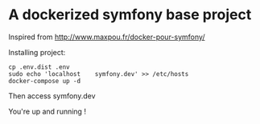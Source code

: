 # A dockerized symfony base project

Inspired from http://www.maxpou.fr/docker-pour-symfony/

Installing project:

    cp .env.dist .env
    sudo echo 'localhost    symfony.dev' >> /etc/hosts
    docker-compose up -d

Then access symfony.dev

You're up and running !